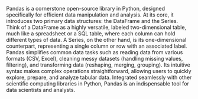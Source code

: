 Pandas is a cornerstone open-source library in Python, designed specifically for efficient data manipulation and analysis. At its core, it introduces two primary data structures: the DataFrame and the Series. Think of a DataFrame as a highly versatile, labeled two-dimensional table, much like a spreadsheet or a SQL table, where each column can hold different types of data. A Series, on the other hand, is its one-dimensional counterpart, representing a single column or row with an associated label. Pandas simplifies common data tasks such as reading data from various formats (CSV, Excel), cleaning messy datasets (handling missing values, filtering), and transforming data (reshaping, merging, grouping). Its intuitive syntax makes complex operations straightforward, allowing users to quickly explore, prepare, and analyze tabular data. Integrated seamlessly with other scientific computing libraries in Python, Pandas is an indispensable tool for data scientists and analysts.
